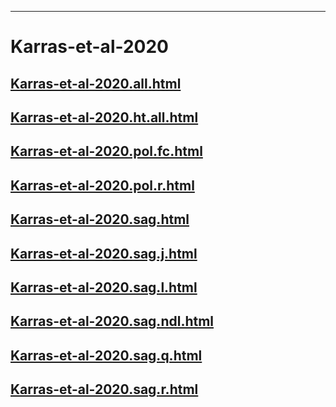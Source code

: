 
----

# Karras-et-al-2020


## [Karras-et-al-2020.all.html](Karras-et-al-2020.all.html)
## [Karras-et-al-2020.ht.all.html](Karras-et-al-2020.ht.all.html)
## [Karras-et-al-2020.pol.fc.html](Karras-et-al-2020.pol.fc.html)
## [Karras-et-al-2020.pol.r.html](Karras-et-al-2020.pol.r.html)
## [Karras-et-al-2020.sag.html](Karras-et-al-2020.sag.html)
## [Karras-et-al-2020.sag.j.html](Karras-et-al-2020.sag.j.html)
## [Karras-et-al-2020.sag.l.html](Karras-et-al-2020.sag.l.html)
## [Karras-et-al-2020.sag.ndl.html](Karras-et-al-2020.sag.ndl.html)
## [Karras-et-al-2020.sag.q.html](Karras-et-al-2020.sag.q.html)
## [Karras-et-al-2020.sag.r.html](Karras-et-al-2020.sag.r.html)
